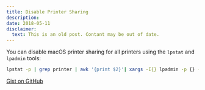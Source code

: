 ```yaml
---
title: Disable Printer Sharing
description:
date: 2018-05-11
disclaimer:
  text: This is an old post. Contant may be out of date.
---
```


You can disable macOS printer sharing for all printers using the `lpstat` and `lpadmin` tools:

```bash
lpstat -p | grep printer | awk '{print $2}'| xargs -I{} lpadmin -p {} -o printer-is-shared=false
```

[Gist on GitHub](https://gist.github.com/lucascantor/6ac2dba3e5535ffb69cbda357ab6d85e)
